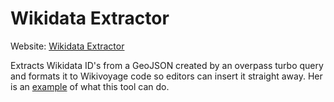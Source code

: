 # Wikidata Extractor
Website: [Wikidata Extractor](https://rene78.github.io/Wikidata-Extractor/)

Extracts Wikidata ID's from a GeoJSON created by an overpass turbo query and formats it to Wikivoyage code so editors can insert it straight away. Her is an [example](https://en.wikivoyage.org/wiki/Talk:Prague#Wikidata_items_for_dynamic_map "Districts of Prague") of what this tool can do.
